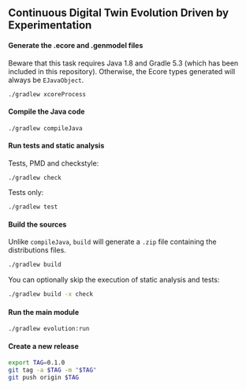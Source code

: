 ## Continuous Digital Twin Evolution Driven by Experimentation

#### Generate the .ecore and .genmodel files

Beware that this task requires Java 1.8 and Gradle 5.3 (which has been included in this repository). Otherwise, the Ecore types generated will always be `EJavaObject`.

```
./gradlew xcoreProcess
```

#### Compile the Java code

```
./gradlew compileJava
```

#### Run tests and static analysis

Tests, PMD and checkstyle:

```
./gradlew check
```

Tests only:

```
./gradlew test
```

#### Build the sources

Unlike `compileJava`, `build` will generate a `.zip` file containing the distributions files.

```bash
./gradlew build
```
You can optionally skip the execution of static analysis and tests:

```bash
./gradlew build -x check
```

#### Run the main module

```
./gradlew evolution:run
```

#### Create a new release

```bash
export TAG=0.1.0
git tag -a $TAG -m "$TAG"
git push origin $TAG
```
